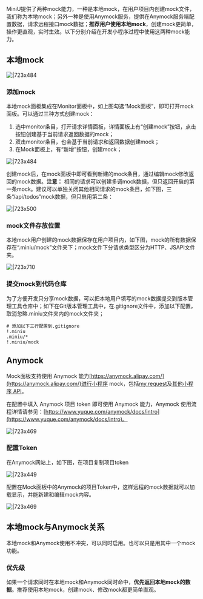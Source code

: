 MiniU提供了两种mock能力，一种是本地mock，在用户项目内创建mock文件，我们称为本地mock；另外一种是使用Anymock服务，提供在Anymock服务端配置数据，请求远程接口mock数据；**推荐用户使用本地mock**，创建mock更简单，操作更直观，实时生效。以下分别介绍在开发小程序过程中使用这两种mock能力。

## 本地mock
![|723x484](https://cdn.nlark.com/yuque/0/2021/png/179989/1618320073643-48354cbd-db4a-4da7-96ef-cfa8d3748fee.png#align=left&display=inline&height=1288&margin=%5Bobject%20Object%5D&name=image.png&originHeight=1288&originWidth=1925&size=407769&status=done&style=none&width=1925)

### 添加mock
本地mock面板集成在Monitor面板中，如上图勾选“Mock面板”，即可打开mock面板。可以通过三种方式创建mock：

1. 选中monitor条目，打开请求详情面板，详情面板上有“创建mock”按钮，点击按钮创建基于当前请求返回数据的mock；
1. 双击monitor条目，也会基于当前请求和返回数据创建mock；
1. 在Mock面板上，有“新增”按钮，创建mock；

![|723x484](https://cdn.nlark.com/yuque/0/2021/png/179989/1618320098528-d85a70b4-bed7-4b20-9757-186a7bcc24b4.png#align=left&display=inline&height=1004&margin=%5Bobject%20Object%5D&name=image.png&originHeight=1004&originWidth=1500&size=268833&status=done&style=none&width=1500)

创建mock后，在mock面板中即可看到新建的mock条目，通过编辑mock修改返回的mock数据。**注意：** 相同的请求可以创建多调mock数据，但只返回开启的第一条mock。建议可以单独关闭其他相同请求的mock条目，如下图，三条“/api/todos”mock数据，但只启用第二条：

![|723x500](https://cdn.nlark.com/yuque/0/2021/png/179989/1618320128627-677e9ec1-1b7e-4782-8999-3d71dc214c37.png#align=left&display=inline&height=1794&margin=%5Bobject%20Object%5D&name=image.png&originHeight=1794&originWidth=2598&size=578290&status=done&style=none&width=2598)

### mock文件存放位置
本地mock用户创建的mock数据保存在用户项目内，如下图，mock的所有数据保存在“.miniu/mock”文件夹下；mock文件下分请求类型区分为HTTP、JSAPI文件夹。

![|723x710](https://cdn.nlark.com/yuque/0/2021/png/179989/1618320147523-4aefa49d-48b2-4ae1-b50a-85edaf294d91.png#align=left&display=inline&height=752&margin=%5Bobject%20Object%5D&name=image.png&originHeight=752&originWidth=766&size=164017&status=done&style=none&width=766)

### 提交mock到代码仓库
为了方便开发只分享mock数据，可以把本地用户填写的mock数据提交到版本管理工具仓库中；如下在Git版本管理工具中，在.gitignore文件中，添加以下配置，取消忽略.miniu文件夹内的mock文件夹；
```
# 添加以下三行配置到.gitignore
!.miniu
.miniu/*
!.miniu/mock
```

## Anymock
Mock面板支持使用 Anymock 能力[https://anymock.alipay.com/](https://anymock.alipay.com/)进行小程序 mock，包括[my.request](https://opendocs.alipay.com/mini/api/owycmh)及[其他小程序 API](https://opendocs.alipay.com/mini/api)。

在配置中填入 Anymock 项目 token 即可使用 Anymock 能力，Anymock 使用流程详情请参见：[https://www.yuque.com/anymock/docs/intro](https://www.yuque.com/anymock/docs/intro)。

![|723x469](https://cdn.nlark.com/yuque/0/2021/png/179989/1618320177983-1feb404a-09c8-4732-8b66-b9525c4b0798.png#align=left&display=inline&height=1794&margin=%5Bobject%20Object%5D&name=image.png&originHeight=1794&originWidth=2766&size=526788&status=done&style=none&width=2766)

### 配置Token
在Anymock网站上，如下图，在项目复制项目token

![|723x449](https://cdn.nlark.com/yuque/0/2021/png/179989/1618320197001-29b4cdb7-ca6a-4327-9be5-5db79682330a.png#align=left&display=inline&height=1376&margin=%5Bobject%20Object%5D&name=image.png&originHeight=1376&originWidth=2218&size=279603&status=done&style=none&width=2218)

配置在Mock面板中的Anymock的项目Token中，这样远程的mock数据就可以加载显示，并能新建和编辑mock内容。

![|723x469](https://cdn.nlark.com/yuque/0/2021/png/179989/1618320217351-ad1f5695-d238-4b8d-a537-fbd7b64ae075.png#align=left&display=inline&height=1794&margin=%5Bobject%20Object%5D&name=image.png&originHeight=1794&originWidth=2766&size=497889&status=done&style=none&width=2766)

## 本地mock与Anymock关系
本地mock和Anymock使用不冲突，可以同时启用。也可以只是用其中一个mock功能。

### 优先级
如果一个请求同时在本地mock和Anymock同时命中，**优先返回本地mock的数据**。推荐使用本地mock，创建mock、修改mock都更简单直观。

